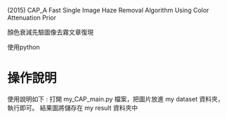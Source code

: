 (2015) CAP_A Fast Single Image Haze Removal Algorithm Using Color Attenuation Prior

顏色衰減先驗圖像去霧文章復現

使用python

# 操作說明
使用說明如下 : 
打開 my_CAP_main.py 檔案，把圖片放進 my dataset 資料夾，執行即可。
結果圖將儲存在 my result 資料夾中
